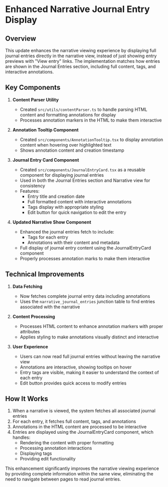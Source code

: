# Enhanced Narrative Journal Entry Display

## Overview

This update enhances the narrative viewing experience by displaying full journal entries directly in the narrative view, instead of just showing entry previews with "View entry" links. The implementation matches how entries are shown in the Journal Entries section, including full content, tags, and interactive annotations.

## Key Components

1. **Content Parser Utility**
   - Created `src/utils/contentParser.ts` to handle parsing HTML content and formatting annotations for display
   - Processes annotation markers in the HTML to make them interactive

2. **Annotation Tooltip Component**
   - Created `src/components/AnnotationTooltip.tsx` to display annotation content when hovering over highlighted text
   - Shows annotation content and creation timestamp

3. **Journal Entry Card Component**
   - Created `src/components/JournalEntryCard.tsx` as a reusable component for displaying journal entries
   - Used in both the Journal Entries section and Narrative view for consistency
   - Features:
     - Entry title and creation date
     - Full formatted content with interactive annotations
     - Tags display with appropriate styling
     - Edit button for quick navigation to edit the entry

4. **Updated Narrative Show Component**
   - Enhanced the journal entries fetch to include:
     - Tags for each entry
     - Annotations with their content and metadata
   - Full display of journal entry content using the JournalEntryCard component
   - Properly processes annotation marks to make them interactive

## Technical Improvements

1. **Data Fetching**
   - Now fetches complete journal entry data including annotations
   - Uses the `narrative_journal_entries` junction table to find entries associated with the narrative

2. **Content Processing**
   - Processes HTML content to enhance annotation markers with proper attributes
   - Applies styling to make annotations visually distinct and interactive

3. **User Experience**
   - Users can now read full journal entries without leaving the narrative view
   - Annotations are interactive, showing tooltips on hover
   - Entry tags are visible, making it easier to understand the context of each entry
   - Edit button provides quick access to modify entries

## How It Works

1. When a narrative is viewed, the system fetches all associated journal entries
2. For each entry, it fetches full content, tags, and annotations
3. Annotations in the HTML content are processed to be interactive
4. Entries are displayed using the JournalEntryCard component, which handles:
   - Rendering the content with proper formatting
   - Processing annotation interactions
   - Displaying tags
   - Providing edit functionality

This enhancement significantly improves the narrative viewing experience by providing complete information within the same view, eliminating the need to navigate between pages to read journal entries. 